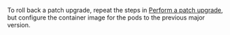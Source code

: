 To roll back a patch upgrade, repeat the steps in [Perform a patch upgrade](#perform-a-patch-upgrade), but configure the container image for the pods to the previous major version.
